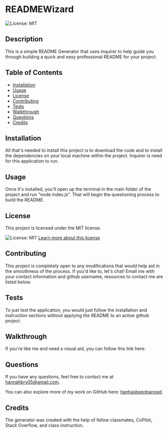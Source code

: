# READMEWizard
  ![License: MIT](https://img.shields.io/badge/License-MIT-yellow.svg)

  ## Description 
  This is a simple README Generator that uses inquirer to help guide you through building a quick and easy professional README for your project. 

 ## Table of Contents 
- [Installation](#installation) 
- [Usage](#usage)
- [License](#license)
- [Contributing](#contributing)
- [Tests](#tests)
- [Walkthrough](#walkthrough)
- [Questions](#questions)
- [Credits](#credits)
  
## Installation 
All that's needed to install this project is to download the code and to install the dependencies on your local machine within the project. Inquirer is need for this application to run.

## Usage 
Once it's installed, you'll open up the terminal in the main folder of the project and run "node index.js". That will begin the questioning process to build the README.

## License
This project is licensed under the MIT license.

![License: MIT](https://img.shields.io/badge/License-MIT-yellow.svg)
[Learn more about this license](https://opensource.org/licenses/MIT)

  ## Contributing
  This project is completely open to any modifications that would help aid in the smoothness of the process. If you'd like to, let's chat! Email me with your contact information and github username, resources to contact me are listed below.

  ## Tests
  To just test the application, you would just follow the installation and instruction sections without applying the README to an active github project.

  ## Walkthrough
  If you're like me and need a visual aid, you can follow this link here:


  ## Questions
  If you have any questions, feel free to contact me at [hannahbry05@gmail.com](mailto:hannahbry05@gmail.com).
  
  You can also explore more of my work on GitHub here: [hanhasbeenbanned](https://github.com/hanhasbeenbanned).

  ## Credits 
  The generator was created with the help of fellow classmates, CoPilot, Stack Overflow, and class instruction.
  